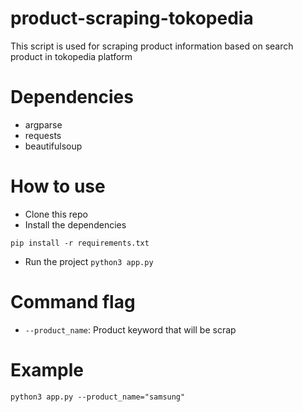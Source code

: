 # product-scraping-tokopedia
This script is used for scraping product information based on search product in tokopedia platform

# Dependencies
- argparse
- requests
- beautifulsoup

# How to use
- Clone this repo
- Install the dependencies

`pip install -r requirements.txt`

- Run the project
`python3 app.py`

# Command flag
- `--product_name`: Product keyword that will be scrap

# Example
`python3 app.py --product_name="samsung"`